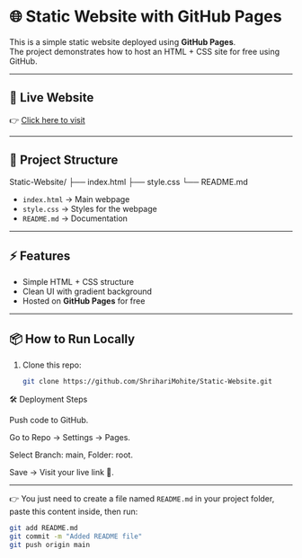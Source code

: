 # 🌐 Static Website with GitHub Pages

This is a simple static website deployed using **GitHub Pages**.  
The project demonstrates how to host an HTML + CSS site for free using GitHub.

---

## 🚀 Live Website
👉 [Click here to visit](https://shriharimohite.github.io/Static-Website/)

---

## 📂 Project Structure
Static-Website/
├── index.html
├── style.css
└── README.md

- `index.html` → Main webpage  
- `style.css` → Styles for the webpage  
- `README.md` → Documentation  

---

## ⚡ Features
- Simple HTML + CSS structure
- Clean UI with gradient background
- Hosted on **GitHub Pages** for free

---

## 📦 How to Run Locally
1. Clone this repo:
   ```bash
   git clone https://github.com/ShrihariMohite/Static-Website.git
   
🛠️ Deployment Steps

Push code to GitHub.

Go to Repo → Settings → Pages.

Select Branch: main, Folder: root.

Save → Visit your live link 🎉.

---

👉 You just need to create a file named `README.md` in your project folder, paste this content inside, then run:

```bash
git add README.md
git commit -m "Added README file"
git push origin main
